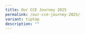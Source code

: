 ```yaml
---
title: Our CCE Journey 2025
permalink: /our-cce-journey-2025/
variant: tiptap
description: ""
---
```

